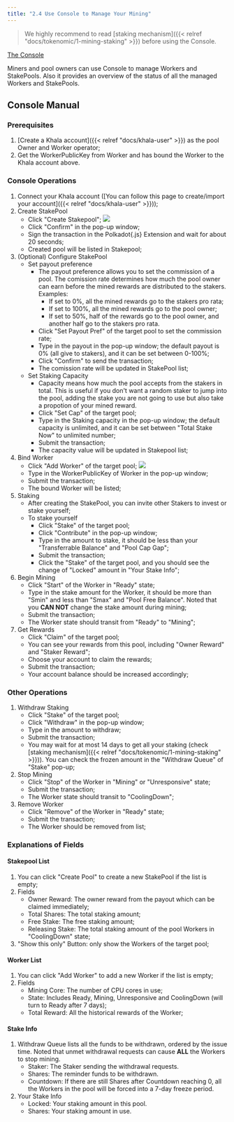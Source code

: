 ```yaml
---
title: "2.4 Use Console to Manage Your Mining"
---
```


> We highly recommend to read [staking mechanism]({{< relref "docs/tokenomic/1-mining-staking" >}}) before using the Console.

[The Console](https://app.phala.network/mining/)

Miners and pool owners can use Console to manage Workers and StakePools. Also it provides an overview of the status of all the managed Workers and StakePools.

## Console Manual

### Prerequisites

1. [Create a Khala account]({{< relref "docs/khala-user" >}}) as the pool Owner and Worker operator;
2. Get the WorkerPublicKey from Worker and has bound the Worker to the Khala account above.


### Console Operations

<!-- TODO.zhe: the link in yuque is outdated -->
1. Connect your Khala account ([You can follow this page to create/import your account]({{< relref "docs/khala-user" >}}));
2. Create StakePool
    - Click "Create Stakepool";
    ![](/images/docs/khala-mining/create-pool.png)
    - Click "Confirm" in the pop-up window;
    - Sign the transaction in the Polkadot{.js} Extension and wait for about 20 seconds;
    - Created pool will be listed in Stakepool;
3. (Optional) Configure StakePool
    - Set payout preference
        - The payout preference allows you to set the commission of a pool. The comission rate determines how much the pool owner can earn before the mined rewards are distributed to the stakers. Examples:
            - If set to 0%, all the mined rewards go to the stakers pro rata;
            - If set to 100%, all the mined rewards go to the pool owner;
            - If set to 50%, half of the rewards go to the pool owner, and another half go to the stakers pro rata.
        - Click "Set Payout Pref" of the target pool to set the commission rate;
        - Type in the payout in the pop-up window; the default payout is 0% (all give to stakers), and it can be set between 0-100%;
        - Click "Confirm" to send the transaction;
        - The comission rate will be updated in StakePool list;
    - Set Staking Capacity
        - Capacity means how much the pool accepts from the stakers in total. This is useful if you don't want a random staker to jump into the pool, adding the stake you are not going to use but also take a propotion of your mined reward.
        - Click "Set Cap" of the target pool;
        - Type in the Staking capacity in the pop-up window; the default capacity is unlimited, and it can be set between "Total Stake Now" to unlimited number;
        - Submit the transaction;
        - The capacity value will be updated in Stakepool list;
4. Bind Worker
    - Click "Add Worker" of the target pool;
    ![](/images/docs/khala-mining/add-worker.png)
    - Type in the WorkerPublicKey of Worker in the pop-up window;
    - Submit the transaction;
    - The bound Worker will be listed;
5. Staking
    - After creating the StakePool, you can invite other Stakers to invest or stake yourself;
    - To stake yourself
        - Click "Stake" of the target pool;
        - Click "Contribute" in the pop-up window;
        - Type in the amount to stake, it should be less than your "Transferrable Balance" and "Pool Cap Gap";
        - Submit the transaction;
        - Click the "Stake" of the target pool, and you should see the change of "Locked" amount in "Your Stake Info";
6. Begin Mining
    - Click "Start" of the Worker in "Ready" state;
    - Type in the stake amount for the Worker, it should be more than "Smin" and less than "Smax" and "Pool Free Balance". Noted that you **CAN NOT** change the stake amount during mining;
    - Submit the transaction;
    - The Worker state should transit from "Ready" to "Mining";
7. Get Rewards
    - Click "Claim" of the target pool;
    - You can see your rewards from this pool, including "Owner Reward" and "Staker Reward";
    - Choose your account to claim the rewards;
    - Submit the transaction;
    - Your account balance should be increased accordingly;

### Other Operations

1. Withdraw Staking
    - Click "Stake" of the target pool;
    - Click "Withdraw" in the pop-up window;
    - Type in the amount to withdraw;
    - Submit the transaction;
    - You may wait for at most 14 days to get all your staking (check [staking mechanism]({{< relref "docs/tokenomic/1-mining-staking" >}})). You can check the frozen amount in the "Withdraw Queue" of "Stake" pop-up;
2. Stop Mining
    - Click "Stop" of the Worker in "Mining" or "Unresponsive" state;
    - Submit the transaction;
    - The Worker state should transit to "CoolingDown";
3. Remove Worker
    - Click "Remove" of the Worker in "Ready" state;
    - Submit the transaction;
    - The Worker should be removed from list;


### Explanations of Fields

#### Stakepool List

1. You can click "Create Pool" to create a new StakePool if the list is empty;
2. Fields
    - Owner Reward: The owner reward from the payout which can be claimed immediately;
    - Total Shares: The total staking amount;
    - Free Stake: The free staking amount;
    - Releasing Stake: The total staking amount of the pool Workers in "CoolingDown" state;
3. "Show this only" Button: only show the Workers of the target pool;

#### Worker List

1. You can click "Add Worker" to add a new Worker if the list is empty;
2. Fields
    - Mining Core: The number of CPU cores in use;
    - State: Includes Ready, Mining, Unresponsive and CoolingDown (will turn to Ready after 7 days);
    - Total Reward: All the historical rewards of the Worker;


#### Stake Info

1. Withdraw Queue lists all the funds to be withdrawn, ordered by the issue time. Noted that unmet withdrawal requests can cause **ALL** the Workers to stop mining.
    - Staker: The Staker sending the withdrawal requests.
    - Shares: The reminder funds to be withdrawn.
    - Countdown: If there are still Shares after Countdown reaching 0, all the Workers in the pool will be forced into a 7-day freeze period.
2. Your Stake Info
    - Locked: Your staking amount in this pool.
    - Shares: Your staking amount in use.
